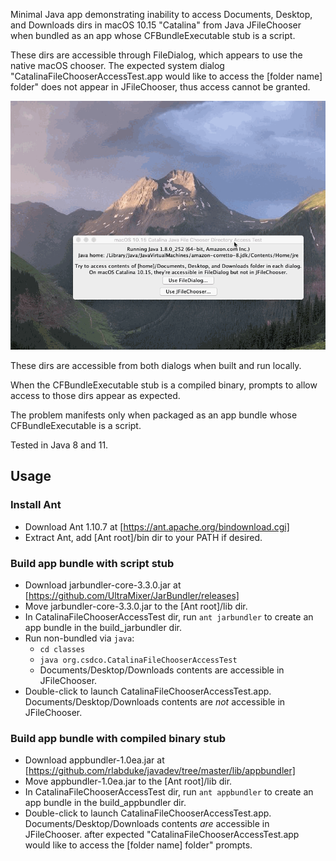 Minimal Java app demonstrating inability to access Documents, Desktop, and Downloads
dirs in macOS 10.15 "Catalina" from Java JFileChooser when bundled as an app whose
CFBundleExecutable stub is a script.

These dirs are accessible through FileDialog, which appears to use the native macOS chooser.
The expected system dialog "CatalinaFileChooserAccessTest.app would like to access the 
[folder name] folder" does not appear in JFileChooser, thus access cannot be granted.

![demo GIF](https://github.com/sorghumking/catalinaFileChooserAccessTest/blob/master/img/chooserAccessDemo.gif)

These dirs are accessible from both dialogs when built and run locally.

When the CFBundleExecutable stub is a compiled binary, prompts to allow access to those dirs appear as expected.

The problem manifests only when packaged as an app bundle whose CFBundleExecutable is a script.

Tested in Java 8 and 11.

## Usage

### Install Ant
- Download Ant 1.10.7 at [https://ant.apache.org/bindownload.cgi]
- Extract Ant, add [Ant root]/bin dir to your PATH if desired.

### Build app bundle with script stub
- Download jarbundler-core-3.3.0.jar at [https://github.com/UltraMixer/JarBundler/releases]
- Move jarbundler-core-3.3.0.jar to the [Ant root]/lib dir.
- In CatalinaFileChooserAccessTest dir, run `ant jarbundler` to create an app bundle in the build_jarbundler dir.
- Run non-bundled via `java`:
  * `cd classes`
  * `java org.csdco.CatalinaFileChooserAccessTest`
  * Documents/Desktop/Downloads contents are accessible in JFileChooser.
- Double-click to launch CatalinaFileChooserAccessTest.app. Documents/Desktop/Downloads contents are *not* accessible in JFileChooser.

### Build app bundle with compiled binary stub
- Download appbundler-1.0ea.jar at [https://github.com/rlabduke/javadev/tree/master/lib/appbundler]
- Move appbundler-1.0ea.jar to the [Ant root]/lib dir.
- In CatalinaFileChooserAccessTest dir, run `ant appbundler` to create an app bundle in the build_appbundler dir.
- Double-click to launch CatalinaFileChooserAccessTest.app. Documents/Desktop/Downloads contents *are* accessible in JFileChooser.
after expected "CatalinaFileChooserAccessTest.app would like to access the [folder name] folder" prompts.
